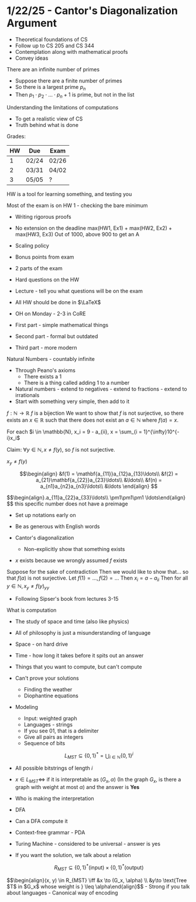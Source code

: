 # 1/22/25 - Cantor's Diagonalization Argument
- Theoretical foundations of CS
- Follow up to CS 205 and CS 344
- Contemplation along with mathematical proofs
- Convey ideas

There are an infinite number of primes
- Suppose there are a finite number of primes
- So there is a largest prime $p_n$
- Then $p_1 \cdot p_2 \cdot \ldots \cdot p_{n} + 1$ is prime, but not in the list

Understanding the limitations of computations
- To get a realistic view of CS
- Truth behind what is done

Grades:

| HW  | Due   | Exam  |
| --- | ----- | ----- |
| 1   | 02/24 | 02/26 |
| 2   | 03/31 | 04/02 |
| 3   | 05/05 | ?     |

HW is a tool for learning something, and testing you

Most of the exam is on HW 1 - checking the bare minimum
- Writing rigorous proofs
- No extension on the deadline
max(HW1, Ex1) + max(HW2, Ex2) + max(HW3, Ex3)
Out of 1000, above 900 to get an A

- Scaling policy
- Bonus points from exam
- 2 parts of the exam
- Hard questions on the HW
- Lecture - tell you what questions will be on the exam
- All HW should be done in $\LaTeX$

- OH on Monday - 2-3 in CoRE

- First part - simple mathematical things
- Second part - formal but outdated
- Third part - more modern

Natural Numbers - countably infinite
- Through Peano's axioms
	- There exists a 1
	- There is a thing called adding 1 to a number
- Natural numbers - extend to negatives - extend to fractions - extend to irrationals
- Start with something very simple, then add to it

$f: \mathbb{N} \to \mathbb{R}$
$f$ is a bijection
We want to show that $f$ is not surjective, so there exists an $x \in \mathbb{R}$ such that there does not exist an $a \in \mathbb{N}$ where $f(a) = x$.

For each $i \in \mathbb{N}, x_i = 9 - a_{ii}, x = \sum_{i = 1}^{\infty}10^{-i}x_i$

Claim: $\forall y \in \mathbb{N}, x \neq f(y)$, so $f$ is not surjective.

$x_y \neq f(y)$

$$\begin{align}
&f(1) = \mathbf{a_{11}}a_{12}a_{13}\ldots\\
&f(2) = a_{21}\mathbf{a_{22}}a_{23}\ldots\\
&\ldots\\
&f(n) = a_{n1}a_{n2}a_{n3}\ldots\\
&\ldots
\end{align}
$$
<p></p>
$$\begin{align}.a_{11}a_{22}a_{33}\ldots\\
\pm1\pm1\pm1 \ldots\end{align}
$$
this specific number does not have a preimage

- Set up notations early on
- Be as generous with English words

- Cantor's diagonalization
	- Non-explicitly show that something exists
- $x$ exists because we wrongly assumed $f$ exists

Suppose for the sake of contradiction
Then we would like to show that... so that $f(a)$ is not surjective. Let $f(1) = \ldots, f(2) = \ldots$
Then $x_i = a - a_{ii}$
Then for all $y \in \mathbb{N}, x_y \neq f(y)_{yy}$

- Following Sipser's book from lectures 3-15

What is computation
- The study of space and time (also like physics)
- All of philosophy is just a misunderstanding of language
- Space - on hard drive
- Time - how long it takes before it spits out an answer

- Things that you want to compute, but can't compute

- Can't prove your solutions
	- Finding the weather
	- Diophantine equations

- Modeling
	- Input: weighted graph
	- Languages - strings
	- If you see 01, that is a delimiter
	- Give all pairs as integers
	- Sequence of bits

$$L_{MST} \subseteq \{0,1\}^\ast = \bigcup_{i \in \mathbb{N}}\{0,1\}^i$$
- All possible bitstrings of length $i$
- $x \in L_{MST} \iff$ if it is interpretable as $(G_x,\alpha)$ (In the graph $G_x$, is there a graph with weight at most $\alpha$) and the answer is **Yes**
- Who is making the interpretation
- DFA
- Can a DFA compute it
- Context-free grammar - PDA
- Turing Machine - considered to be universal - answer is yes

- If you want the solution, we talk about a relation

$$R_{MST} \subseteq \{0, 1\}^\ast \text{(input)} \times \{0, 1\}^\ast \text{(output)}$$
<p></p>
$$\begin{align}(x, y) \in R_{MST} \iff &x \to (G_x, \alpha) \\ &y\to \text{Tree $T$ in $G_x$ whose weight is } \leq \alpha\end{align}$$
- Strong if you talk about languages
- Canonical way of encoding